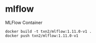 # mlflow
MLFlow Container

```shell script
docker build -t txn2/mlflow:1.11.0-v1 .
docker push txn2/mlflow:1.11.0-v1

```